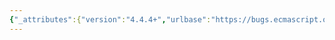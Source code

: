```yaml
---
{"_attributes":{"version":"4.4.4+","urlbase":"https://bugs.ecmascript.org/","maintainer":"dherman@mozilla.com"},"bug":{"bug_id":4529,"creation_ts":"2015-08-21 14:16:00 -0700","short_desc":"Annex E: Missing changes for Array.prototype.reverse","delta_ts":"2015-08-21 14:16:09 -0700","product":"ECMA-262 Edition 6","component":"technical issues","version":"unspecified","rep_platform":"All","op_sys":"All","bug_status":"CONFIRMED","priority":"Normal","bug_severity":"normal","everconfirmed":true,"reporter":{"uid":"andrebargull","name":"André Bargull"},"assigned_to":{"uid":"allen","name":"Allen Wirfs-Brock"},"long_desc":{"commentid":14690,"comment_count":0,"who":{"uid":"andrebargull","name":"André Bargull"},"bug_when":"2015-08-21 14:16:09 -0700","thetext":"The Get and HasProperty sequence changed in Array.prototype.reverse."}}}
---
```

